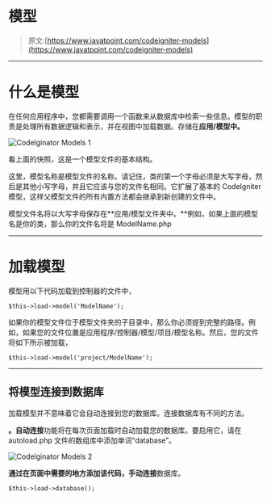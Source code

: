 # 模型

> 原文:[https://www.javatpoint.com/codeigniter-models](https://www.javatpoint.com/codeigniter-models)

* * *

# 什么是模型

在任何应用程序中，您都需要调用一个函数来从数据库中检索一些信息。模型的职责是处理所有数据逻辑和表示，并在视图中加载数据。存储在**应用/模型中。**

![Codelginator Models 1](../Images/d5407031166c45f3daf2b0611af64c12.png)

看上面的快照，这是一个模型文件的基本结构。

这里，模型名称是模型文件的名称。请记住，类的第一个字母必须是大写字母，然后是其他小写字母，并且它应该与您的文件名相同。它扩展了基本的 CodeIgniter 模型，这样父模型文件的所有内置方法都会继承到新创建的文件中。

模型文件名将以大写字母保存在**应用/模型文件夹中。**例如，如果上面的模型名是你的类，那么你的文件名将是 ModelName.php

* * *

# 加载模型

模型用以下代码加载到控制器的文件中，

```
$this->load->model('ModelName');

```

如果你的模型文件位于模型文件夹的子目录中，那么你必须提到完整的路径。例如，如果您的文件位置是应用程序/控制器/模型/项目/模型名称。然后，您的文件将如下所示被加载，

```
$this->load->model('project/ModelName');

```

* * *

## 将模型连接到数据库

加载模型并不意味着它会自动连接到您的数据库。连接数据库有不同的方法。

**。自动连接**功能将在每次页面加载时自动加载您的数据库。要启用它，请在 autoload.php 文件的数组库中添加单词“database”。

![Codelginator Models 2](../Images/c302d749aae0e27343cf26e3025eb174.png)

**通过在页面中需要的地方添加该代码，手动连接**数据库。

```
$this->load->database();

```
